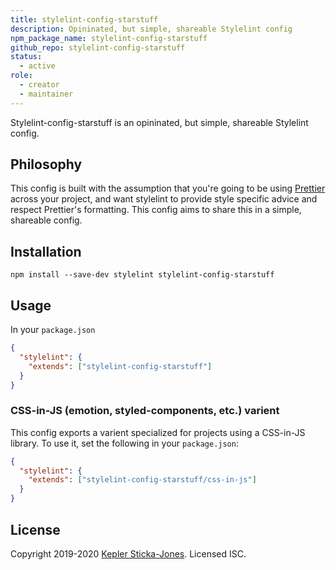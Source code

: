 ```yaml
---
title: stylelint-config-starstuff
description: Opininated, but simple, shareable Stylelint config
npm_package_name: stylelint-config-starstuff
github_repo: stylelint-config-starstuff
status:
  - active
role:
  - creator
  - maintainer
---
```


Stylelint-config-starstuff is an opininated, but simple, shareable Stylelint config.

## Philosophy

This config is built with the assumption that you're going to be using [Prettier](https://prettier.io/) across your project, and want stylelint to provide style specific advice and respect Prettier's formatting. This config aims to share this in a simple, shareable config.

## Installation

```shell
npm install --save-dev stylelint stylelint-config-starstuff
```

## Usage

In your `package.json`

```json
{
  "stylelint": {
    "extends": ["stylelint-config-starstuff"]
  }
}
```

### CSS-in-JS (emotion, styled-components, etc.) varient

This config exports a varient specialized for projects using a CSS-in-JS library. To use it, set the following in your `package.json`:

```json
{
  "stylelint": {
    "extends": ["stylelint-config-starstuff/css-in-js"]
  }
}
```

## License

Copyright 2019-2020 [Kepler Sticka-Jones](https://keplersj.com/). Licensed ISC.
